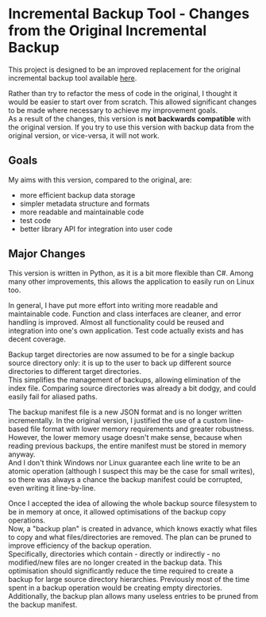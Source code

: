 # Incremental Backup Tool - Changes from the Original Incremental Backup

This project is designed to be an improved replacement for the original incremental backup tool available [here](https://github.com/MC-DeltaT/IncrementalBackup).

Rather than try to refactor the mess of code in the original, I thought it would be easier to start over from scratch.
This allowed significant changes to be made where necessary to achieve my improvement goals.  
As a result of the changes, this version is **not backwards compatible** with the original version.
If you try to use this version with backup data from the original version, or vice-versa, it will not work.

## Goals

My aims with this version, compared to the original, are:

- more efficient backup data storage
- simpler metadata structure and formats
- more readable and maintainable code
- test code
- better library API for integration into user code

## Major Changes

This version is written in Python, as it is a bit more flexible than C#.
Among many other improvements, this allows the application to easily run on Linux too.

In general, I have put more effort into writing more readable and maintainable code.
Function and class interfaces are cleaner, and error handling is improved. Almost all functionality could be reused and integration into one's own application. Test code actually exists and has decent coverage.

Backup target directories are now assumed to be for a single backup source directory only: it is up to the user to back up different source directories to different target directories.  
This simplifies the management of backups, allowing elimination of the index file. Comparing source directories was already a bit dodgy, and could easily fail for aliased paths.

The backup manifest file is a new JSON format and is no longer written incrementally. In the original version, I justified the use of a custom line-based file format with lower memory requirements and greater robustness.  
However, the lower memory usage doesn't make sense, because when reading previous backups, the entire manifest must be stored in memory anyway.  
And I don't think Windows nor Linux guarantee each line write to be an atomic operation (although I suspect this may be the case for small writes), so there was always a chance the backup manifest could be corrupted, even writing it line-by-line.

Once I accepted the idea of allowing the whole backup source filesystem to be in memory at once, it allowed optimisations of the backup copy operations.  
Now, a "backup plan" is created in advance, which knows exactly what files to copy and what files/directories are removed. The plan can be pruned to improve efficiency of the backup operation.  
Specifically, directories which contain - directly or indirectly - no modified/new files are no longer created in the backup data. This optimisation should significantly reduce the time required to create a backup for large source directory hierarchies.
Previously most of the time spent in a backup operation would be creating empty directories.  
Additionally, the backup plan allows many useless entries to be pruned from the backup manifest.
